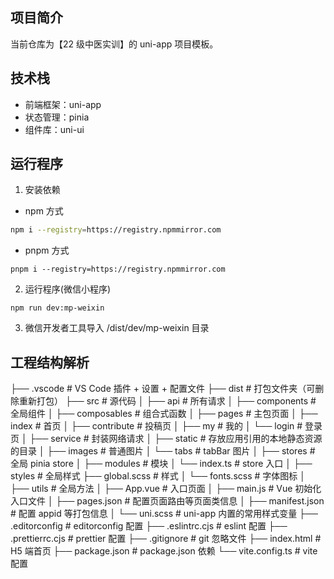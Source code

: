 ## 项目简介

当前仓库为【22 级中医实训】的 uni-app 项目模板。

## 技术栈

- 前端框架：uni-app
- 状态管理：pinia
- 组件库：uni-ui

## 运行程序

1. 安装依赖

- npm 方式

```bash
npm i --registry=https://registry.npmmirror.com
```

- pnpm 方式

```
pnpm i --registry=https://registry.npmmirror.com
```

2. 运行程序(微信小程序)

```
npm run dev:mp-weixin
```

3. 微信开发者工具导入 /dist/dev/mp-weixin 目录

## 工程结构解析

├── .vscode # VS Code 插件 + 设置 + 配置文件
├── dist # 打包文件夹（可删除重新打包）
├── src # 源代码
│ ├── api # 所有请求
│ ├── components # 全局组件
│ ├── composables # 组合式函数
│ ├── pages # 主包页面
│ ├── index # 首页
│ ├── contribute # 投稿页
│ ├── my # 我的
│ └── login # 登录页
│ ├── service # 封装网络请求
│ ├── static # 存放应用引用的本地静态资源的目录
│ ├── images # 普通图片
│ └── tabs # tabBar 图片
│ ├── stores # 全局 pinia store
│ ├── modules # 模块
│ └── index.ts # store 入口
│ ├── styles # 全局样式
├── global.scss # 样式
│ └── fonts.scss # 字体图标
│ ├── utils # 全局方法
│ ├── App.vue # 入口页面
│ ├── main.js # Vue 初始化入口文件
│ ├── pages.json # 配置页面路由等页面类信息
│ ├── manifest.json # 配置 appid 等打包信息
│ └── uni.scss # uni-app 内置的常用样式变量
├── .editorconfig # editorconfig 配置
├── .eslintrc.cjs # eslint 配置
├── .prettierrc.cjs # prettier 配置
├── .gitignore # git 忽略文件
├── index.html # H5 端首页
├── package.json # package.json 依赖
└── vite.config.ts # vite 配置
